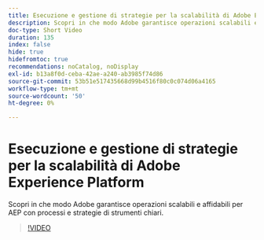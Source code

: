 ```yaml
---
title: Esecuzione e gestione di strategie per la scalabilità di Adobe Experience Platform
description: Scopri in che modo Adobe garantisce operazioni scalabili e affidabili per AEP con processi e strategie di strumenti chiari.
doc-type: Short Video
duration: 135
index: false
hide: true
hidefromtoc: true
recommendations: noCatalog, noDisplay
exl-id: b13a8f0d-ceba-42ae-a240-ab3985f74d86
source-git-commit: 53b51e517435668d99b4516f80c0c074d06a4165
workflow-type: tm+mt
source-wordcount: '50'
ht-degree: 0%

---
```


# Esecuzione e gestione di strategie per la scalabilità di Adobe Experience Platform

Scopri in che modo Adobe garantisce operazioni scalabili e affidabili per AEP con processi e strategie di strumenti chiari.

<!-- 62_S655_3442541_134_run-and-operate-strategies-for-scaling-adobe-experience-platform -->
>[!VIDEO](https://video.tv.adobe.com/v/3458255/?learn=on&enablevpops=true)
